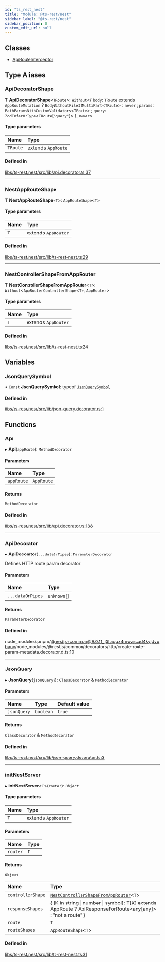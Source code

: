 ```yaml
---
id: "ts_rest_nest"
title: "Module: @ts-rest/nest"
sidebar_label: "@ts-rest/nest"
sidebar_position: 0
custom_edit_url: null
---
```


## Classes

- [ApiRouteInterceptor](../classes/ts_rest_nest.ApiRouteInterceptor.md)

## Type Aliases

### ApiDecoratorShape

Ƭ **ApiDecoratorShape**<`TRoute`\>: `Without`<{ `body`: `TRoute` extends `AppRouteMutation` ? `BodyWithoutFileIfMultiPart`<`TRoute`\> : `never` ; `params`: `PathParamsWithCustomValidators`<`TRoute`\> ; `query`: `ZodInferOrType`<`TRoute`[``"query"``]\>  }, `never`\>

#### Type parameters

| Name | Type |
| :------ | :------ |
| `TRoute` | extends `AppRoute` |

#### Defined in

[libs/ts-rest/nest/src/lib/api.decorator.ts:37](https://github.com/oliverbutler/tscont/blob/a098fd1/libs/ts-rest/nest/src/lib/api.decorator.ts#L37)

___

### NestAppRouteShape

Ƭ **NestAppRouteShape**<`T`\>: `AppRouteShape`<`T`\>

#### Type parameters

| Name | Type |
| :------ | :------ |
| `T` | extends `AppRouter` |

#### Defined in

[libs/ts-rest/nest/src/lib/ts-rest-nest.ts:29](https://github.com/oliverbutler/tscont/blob/a098fd1/libs/ts-rest/nest/src/lib/ts-rest-nest.ts#L29)

___

### NestControllerShapeFromAppRouter

Ƭ **NestControllerShapeFromAppRouter**<`T`\>: `Without`<`AppRouterControllerShape`<`T`\>, `AppRouter`\>

#### Type parameters

| Name | Type |
| :------ | :------ |
| `T` | extends `AppRouter` |

#### Defined in

[libs/ts-rest/nest/src/lib/ts-rest-nest.ts:24](https://github.com/oliverbutler/tscont/blob/a098fd1/libs/ts-rest/nest/src/lib/ts-rest-nest.ts#L24)

## Variables

### JsonQuerySymbol

• `Const` **JsonQuerySymbol**: typeof [`JsonQuerySymbol`](ts_rest_nest.md#jsonquerysymbol)

#### Defined in

[libs/ts-rest/nest/src/lib/json-query.decorator.ts:1](https://github.com/oliverbutler/tscont/blob/a098fd1/libs/ts-rest/nest/src/lib/json-query.decorator.ts#L1)

## Functions

### Api

▸ **Api**(`appRoute`): `MethodDecorator`

#### Parameters

| Name | Type |
| :------ | :------ |
| `appRoute` | `AppRoute` |

#### Returns

`MethodDecorator`

#### Defined in

[libs/ts-rest/nest/src/lib/api.decorator.ts:138](https://github.com/oliverbutler/tscont/blob/a098fd1/libs/ts-rest/nest/src/lib/api.decorator.ts#L138)

___

### ApiDecorator

▸ **ApiDecorator**(`...dataOrPipes`): `ParameterDecorator`

Defines HTTP route param decorator

#### Parameters

| Name | Type |
| :------ | :------ |
| `...dataOrPipes` | `unknown`[] |

#### Returns

`ParameterDecorator`

#### Defined in

node_modules/.pnpm/@nestjs+common@9.0.11_j5hagqx4mwzscud4kyjdvubauy/node_modules/@nestjs/common/decorators/http/create-route-param-metadata.decorator.d.ts:10

___

### JsonQuery

▸ **JsonQuery**(`jsonQuery?`): `ClassDecorator` & `MethodDecorator`

#### Parameters

| Name | Type | Default value |
| :------ | :------ | :------ |
| `jsonQuery` | `boolean` | `true` |

#### Returns

`ClassDecorator` & `MethodDecorator`

#### Defined in

[libs/ts-rest/nest/src/lib/json-query.decorator.ts:3](https://github.com/oliverbutler/tscont/blob/a098fd1/libs/ts-rest/nest/src/lib/json-query.decorator.ts#L3)

___

### initNestServer

▸ **initNestServer**<`T`\>(`router`): `Object`

#### Type parameters

| Name | Type |
| :------ | :------ |
| `T` | extends `AppRouter` |

#### Parameters

| Name | Type |
| :------ | :------ |
| `router` | `T` |

#### Returns

`Object`

| Name | Type |
| :------ | :------ |
| `controllerShape` | [`NestControllerShapeFromAppRouter`](ts_rest_nest.md#nestcontrollershapefromapprouter)<`T`\> |
| `responseShapes` | { [K in string \| number \| symbol]: T[K] extends AppRoute ? ApiResponseForRoute<any[any]\> : "not a route" } |
| `route` | `T` |
| `routeShapes` | `AppRouteShape`<`T`\> |

#### Defined in

[libs/ts-rest/nest/src/lib/ts-rest-nest.ts:31](https://github.com/oliverbutler/tscont/blob/a098fd1/libs/ts-rest/nest/src/lib/ts-rest-nest.ts#L31)
